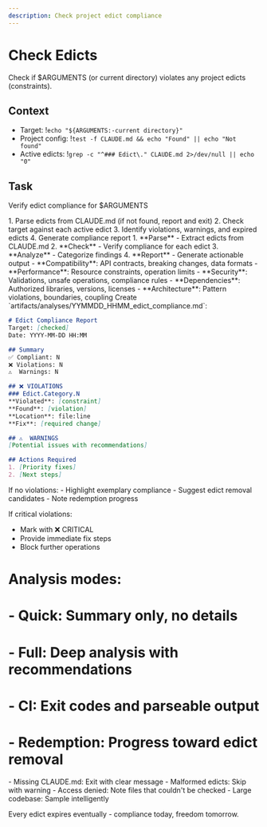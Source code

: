 ```yaml
---
description: Check project edict compliance
---
```


# Check Edicts

Check if $ARGUMENTS (or current directory) violates any project edicts (constraints).

## Context
- Target: !`echo "${ARGUMENTS:-current directory}"`
- Project config: !`test -f CLAUDE.md && echo "Found" || echo "Not found"`
- Active edicts: !`grep -c "^### Edict\." CLAUDE.md 2>/dev/null || echo "0"`

## Task

<task>Verify edict compliance for $ARGUMENTS</task>

<requirements>
1. Parse edicts from CLAUDE.md (if not found, report and exit)
2. Check target against each active edict
3. Identify violations, warnings, and expired edicts
4. Generate compliance report
</requirements>

<phases>
1. **Parse** - Extract edicts from CLAUDE.md
2. **Check** - Verify compliance for each edict
3. **Analyze** - Categorize findings
4. **Report** - Generate actionable output
</phases>

<compliance-checks>
- **Compatibility**: API contracts, breaking changes, data formats
- **Performance**: Resource constraints, operation limits
- **Security**: Validations, unsafe operations, compliance rules
- **Dependencies**: Authorized libraries, versions, licenses
- **Architecture**: Pattern violations, boundaries, coupling
</compliance-checks>

<output>
Create `artifacts/analyses/YYMMDD_HHMM_edict_compliance.md`:

```markdown
# Edict Compliance Report
Target: [checked]
Date: YYYY-MM-DD HH:MM

## Summary
✅ Compliant: N
❌ Violations: N
⚠️  Warnings: N

## ❌ VIOLATIONS
### Edict.Category.N
**Violated**: [constraint]
**Found**: [violation]
**Location**: file:line
**Fix**: [required change]

## ⚠️  WARNINGS
[Potential issues with recommendations]

## Actions Required
1. [Priority fixes]
2. [Next steps]
```
</output>

<conditional>
If no violations:
- Highlight exemplary compliance
- Suggest edict removal candidates
- Note redemption progress

If critical violations:
- Mark with ❌ CRITICAL
- Provide immediate fix steps
- Block further operations
</conditional>

# Analysis modes:
# - Quick: Summary only, no details
# - Full: Deep analysis with recommendations  
# - CI: Exit codes and parseable output
# - Redemption: Progress toward edict removal

<error-handling>
- Missing CLAUDE.md: Exit with clear message
- Malformed edicts: Skip with warning
- Access denied: Note files that couldn't be checked
- Large codebase: Sample intelligently
</error-handling>

Every edict expires eventually - compliance today, freedom tomorrow.